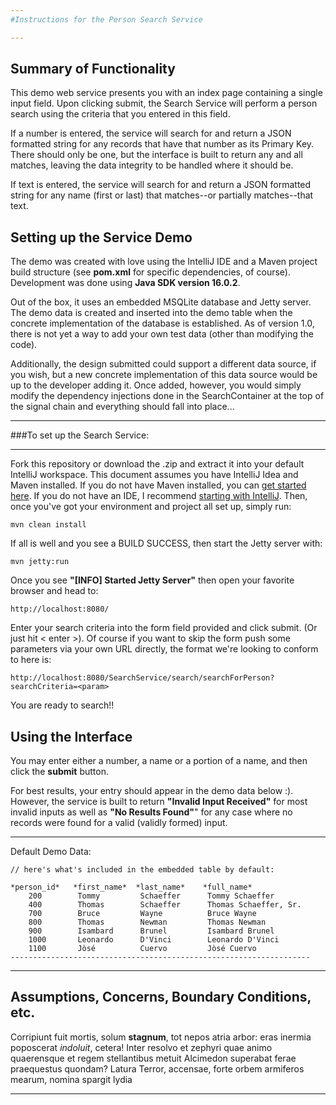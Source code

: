 ```yaml
---
#Instructions for the Person Search Service

---
```


## Summary of Functionality
This demo web service presents you with an index page containing a single input field.
Upon clicking submit, the Search Service will perform a person search using the criteria that you entered in this field.

If a number is entered, the service will search for and return a JSON formatted string for any records that have that number as its Primary Key.
There should only be one, but the interface is built to return any and all matches, leaving the data integrity to be handled where it should be.

If text is entered, the service will search for and return a JSON formatted string for any name (first or last) that matches--or partially matches--that text.


## Setting up the Service Demo
The demo was created with love using the IntelliJ IDE and a Maven project build structure (see **pom.xml** for specific dependencies, of course).
Development was done using **Java SDK version 16.0.2**.


Out of the box, it uses an embedded MSQLite database and Jetty server.
The demo data is created and inserted into the demo table when the concrete implementation of the database is established.
As of version 1.0, there is not yet a way to add your own test data (other than modifying the code).


Additionally, the design submitted could support a different data source, if you wish, but a new concrete implementation of this data source would be up to the developer adding it.
Once added, however, you would simply modify the dependency injections done in the SearchContainer at the top of the signal chain and everything should fall into place...



---
###To set up the Search Service:

---



Fork this repository or download the .zip and extract it into your default IntelliJ workspace.
This document assumes you have IntelliJ Idea and Maven installed.
If you do not have Maven installed, you can [get started here](https://maven.apache.org/guides/getting-started/maven-in-five-minutes.html).
If you do not have an IDE, I recommend [starting with IntelliJ](https://www.jetbrains.com/help/idea/getting-started.html).
Then, once you've got your environment and project all set up, simply run:

    mvn clean install

If all is well and you see a BUILD SUCCESS, then start the Jetty server with:

    mvn jetty:run

Once you see **"[INFO] Started Jetty Server"** then open your favorite browser and head to:

    http://localhost:8080/

Enter your search criteria into the form field provided and click submit.
(Or just hit < enter >).  Of course if you want to skip the form push some parameters via your own 
URL directly, the format we're looking to conform to here is:

    http://localhost:8080/SearchService/search/searchForPerson?searchCriteria=<param>

You are ready to search!!




## Using the Interface
You may enter either a number, a name or a portion of a name, and then click the **submit** button.

For best results, your entry should appear in the demo data below :).
However, the service is built to return **"Invalid Input Received"** for most invalid inputs as well 
as **"No Results Found"**" for any case where no records were found for a valid (validly formed) input. 



---

Default Demo Data:

    // here's what's included in the embedded table by default:

    *person_id*   *first_name*  *last_name*    *full_name*
        200        Tommy         Schaeffer      Tommy Schaeffer
        400        Thomas        Schaeffer      Thomas Schaeffer, Sr.
        700        Bruce         Wayne          Bruce Wayne
        800        Thomas        Newman         Thomas Newman
        900        Isambard      Brunel         Isambard Brunel
        1000       Leonardo      D'Vinci        Leonardo D'Vinci
        1100       Jòsé          Cuervo         Jòsé Cuervo
    -------------------------------------------------------------------





---


## Assumptions, Concerns, Boundary Conditions, etc.
Corripiunt fuit mortis, solum **stagnum**, tot nepos atria arbor: eras inermia
poposcerat *indoluit*, cetera! Inter resolvo et zephyri quae animo quaerensque
et regem stellantibus metuit Alcimedon superabat ferae praequestus quondam?
Latura Terror, accensae, forte orbem armiferos mearum, nomina spargit lydia


---

